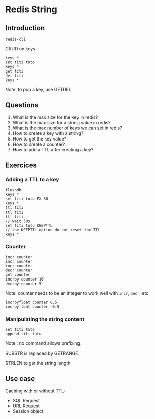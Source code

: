 # Redis String

## Introduction

```
redis-cli
```

CRUD on keys

```
keys *
set titi toto
keys *
get titi
del titi
keys *
```

Note: to pop a key, use GETDEL

## Questions

1. What is the max size for the key in redis?
2. What is the max size for a string value in redis?
3. What is the max number of keys we can set in redis?
4. How to create a key with a string?
5. How to get the key value?
6. How to create a counter?
7. How to add a TTL after creating a key?

## Exercices

### Adding a TTL to a key

```
flushdb
keys *
set titi toto EX 30
keys *
ttl titi
ttl titi
ttl titi
// wait 30s
set titi tutu KEEPTTL
// the KEEPTTL option do not reset the TTL
keys *
```

### Counter

```
incr counter
incr counter
incr counter
decr counter
get counter
incrby counter 10
decrby counter 5
```

Note: counter needs to be an integer to work well with `incr`, `decr`, etc.

```
incrbyfloat counter 0.5
incrbyfloat counter -0.5
```

### Manipulating the string content

```
set titi toto
append titi tutu
```

Note : no command allows prefixing.

SUBSTR is replaced by GETRANGE

STRLEN to get the string length

## Use case

Caching with or without TTL:

- SQL Request
- URL Request
- Session object
